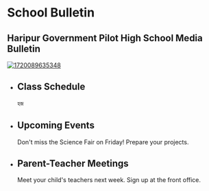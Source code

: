 <h1>School Bulletin</h1> 
<!DOCTYPE html>
<html>
<body>
 <h2>Haripur Government Pilot High School Media Bulletin </h1>
      <a href="https://ibb.co/YbfcJ1r"><img src="https://i.ibb.co/3kSpVjJ/1720089635348.jpg" alt="1720089635348" border="0"></a> 
<ul>
        <li>
            <h2>Class Schedule </h2>
       হজ
        </li>
        <li>
            <h2>Upcoming Events</h2>
            <p>Don't miss the Science Fair on Friday! Prepare your projects.</p>
        </li>
        <li>
            <h2>Parent-Teacher Meetings</h2>
            <p>Meet your child's teachers next week. Sign up at the front office.</p>
        </li>
    </ul>
</body>
</html>
